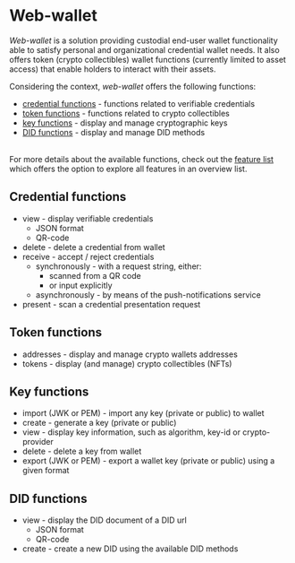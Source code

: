 # Web-wallet

_Web-wallet_ is a solution providing custodial end-user wallet functionality able to satisfy
personal and organizational credential wallet needs. It also offers token (crypto collectibles)
wallet functions (currently limited to asset access) that enable holders to interact with their
assets.

Considering the context, _web-wallet_ offers the following functions:

- [credential functions](#credential-functions) - functions related to verifiable credentials
- [token functions](#token-functions) - functions related to crypto collectibles
- [key functions](#key-functions) - display and manage cryptographic keys
- [DID functions](#did-functions) - display and manage DID methods

\
For more details about the available functions,
check out the [feature list](https://www.notion.so/walt-id/Features-by-Product-aab646e46a744a7d84a6b8fd6b7066ac)
which offers the option to explore all features in an overview list.

## Credential functions

- view - display verifiable credentials
  - JSON format
  - QR-code
- delete - delete a credential from wallet
- receive - accept / reject credentials
  - synchronously - with a request string, either:
    - scanned from a QR code
    - or input explicitly
  - asynchronously - by means of the push-notifications service
- present - scan a credential presentation request

## Token functions

- addresses - display and manage crypto wallets addresses
- tokens - display (and manage) crypto collectibles (NFTs)

## Key functions

- import (JWK or PEM) - import any key (private or public) to wallet
- create - generate a key (private or public)
- view - display key information, such as algorithm, key-id or crypto-provider
- delete - delete a key from wallet
- export (JWK or PEM) - export a wallet key (private or public) using a given format

## DID functions

- view - display the DID document of a DID url
  - JSON format
  - QR-code
- create - create a new DID using the available DID methods